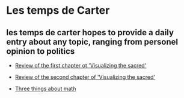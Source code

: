 # Les temps de Carter
## les temps de carter hopes to provide a daily entry about any topic, ranging from personel opinion to politics

- [Review of the first chapter ot 'Visualizing the sacred'](https://lecartertimes.github.io/postone.html)

- [Review of the second chapter of 'Visualizing the sacred'](https://lecartertimes.github.io/posttwo.html)

- [Three things about math](https://lecartertimes.github.io/articleone.html)
